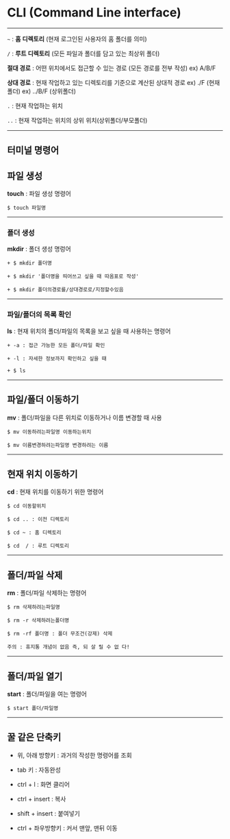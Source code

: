 # CLI (Command Line interface)

---

`~` : **홈 디렉토리** (현재 로그인된 사용자의 홈 폴더를 의미)

`/` :  **루트 디렉토리** (모든 파일과 폴더를 담고 있는 최상위 폴더)



**절대 경로** : 어떤 위치에서도 접근할 수 있는 경로 (모든 경로를 전부 작성) ex) A/B/F 

**상대 경로** : 현재 작업하고 있는 디렉토리를 기준으로 계산된 상대적 경로 ex) ./F (현재폴더)  ex) ../B/F (상위폴더)

`.` : 현재 작업하는 위치

`..` : 현재 작업하는 위치의 상위 위치(상위폴더/부모폴더)

---

## 터미널 명령어

## 파일 생성

**touch** : 파일 생성 명령어

```
$ touch 파일명
```

---

### 폴더 생성

**mkdir** : 폴더 생성 명렁어

```
+ $ mkdir 폴더명

+ $ mkdir '폴더명을 띄어쓰고 싶을 때 따옴표로 작성' 

+ $ mkdir 폴더의경로를/상대경로로/지정할수있음
```

---

### 파일/폴더의 목록 확인

**ls** : 현재 위치의 폴더/파일의 목록을 보고 싶을 때 사용하는 명령어

```
+ -a : 접근 가능한 모든 폴더/파일 확인

+ -l : 자세한 정보까지 확인하고 싶을 때

+ $ ls
```

---

## 파일/폴더 이동하기

**mv** : 폴더/파일을 다른 위치로 이동하거나 이름 변경할 때 사용

```
$ mv 이동하려는파일명 이동하는위치

$ mv 이름변경하려는파일명 변경하려는 이름
```

---

## 현재 위치 이동하기

**cd** : 현재 위치를 이동하기 위한 명령어

```
$ cd 이동할위치

$ cd .. : 이전 디렉토리

$ cd ~ : 홈 디렉토리

$ cd  / : 루트 디렉토리
```

---

## 폴더/파일 삭제

**rm** : 폴더/파일 삭제하는 명령어

```
$ rm 삭제하려는파일명

$ rm -r 삭제하려는폴더명

$ rm -rf 폴더명 : 폴더 무조건(강제) 삭제

주의 : 휴지통 개념이 없음 즉, 되 살 릴 수 없 다!
```

---

## 폴더/파일 열기

**start** : 폴더/파일을 여는 명령어

``` 
$ start 폴더/파일명
```

---

## 꿀 같은 단축키

+ 위, 아래 방향키 : 과거의 작성한 명령어를 조회

+ tab 키 : 자동완성

+ ctrl + l : 화면 클리어

+ ctrl + insert : 복사

+ shift + insert : 붙여넣기

+ ctrl + 좌우방향키 : 커서 맨앞, 맨뒤 이동